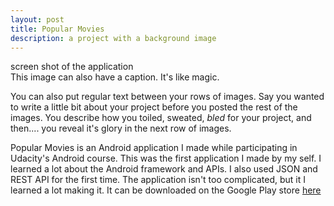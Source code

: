 ```yaml
---
layout: post
title: Popular Movies
description: a project with a background image
---
```



<div class="img_row">
	<img class="col one" src="{{ site.baseurl }}/img/project1.png" alt="" title="app_screenshot"/>
</div>
<div class="col three caption">
	screen shot of the application
</div>
<div class="img_row">
	<img class="col three" src="{{ site.baseurl }}/img/5.jpg" alt="" title="example image"/>
</div>
<div class="col three caption">
	This image can also have a caption. It's like magic. 
</div>

You can also put regular text between your rows of images. Say you wanted to write a little bit about your project before you posted the rest of the images. You describe how you toiled, sweated, *bled* for your project, and then.... you reveal it's glory in the next row of images.

Popular Movies is an Android application I made while participating in Udacity's Android course. This was the first application I made by my self. I learned a lot about the Android framework and APIs. I also used JSON and REST API for the first time. The application isn't too complicated, but it I learned a lot making it. It can be downloaded on the Google Play store <a href="https://play.google.com/store/apps/details?id=com.jcaseydev.popularmovies">here</a>


<br/><br/><br/>